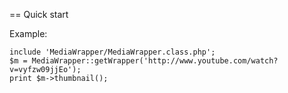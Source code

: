 == Quick start

Example:

    include 'MediaWrapper/MediaWrapper.class.php';
    $m = MediaWrapper::getWrapper('http://www.youtube.com/watch?v=vyfzw09jjEo');
    print $m->thumbnail();

